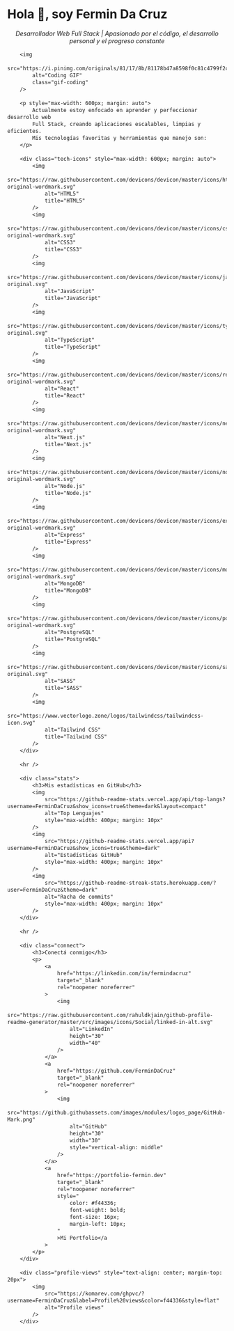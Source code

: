 <h1>Hola 👋, soy Fermin Da Cruz</h1>
        <p style="text-align: center; font-style: italic">
            Desarrollador Web Full Stack | Apasionado por el código, el
            desarrollo personal y el progreso constante
        </p>

        <img
            src="https://i.pinimg.com/originals/81/17/8b/81178b47a8598f0c81c4799f2cdd4057.gif"
            alt="Coding GIF"
            class="gif-coding"
        />

        <p style="max-width: 600px; margin: auto">
            Actualmente estoy enfocado en aprender y perfeccionar desarrollo web
            Full Stack, creando aplicaciones escalables, limpias y eficientes.
            Mis tecnologías favoritas y herramientas que manejo son:
        </p>

        <div class="tech-icons" style="max-width: 600px; margin: auto">
            <img
                src="https://raw.githubusercontent.com/devicons/devicon/master/icons/html5/html5-original-wordmark.svg"
                alt="HTML5"
                title="HTML5"
            />
            <img
                src="https://raw.githubusercontent.com/devicons/devicon/master/icons/css3/css3-original-wordmark.svg"
                alt="CSS3"
                title="CSS3"
            />
            <img
                src="https://raw.githubusercontent.com/devicons/devicon/master/icons/javascript/javascript-original.svg"
                alt="JavaScript"
                title="JavaScript"
            />
            <img
                src="https://raw.githubusercontent.com/devicons/devicon/master/icons/typescript/typescript-original.svg"
                alt="TypeScript"
                title="TypeScript"
            />
            <img
                src="https://raw.githubusercontent.com/devicons/devicon/master/icons/react/react-original-wordmark.svg"
                alt="React"
                title="React"
            />
            <img
                src="https://raw.githubusercontent.com/devicons/devicon/master/icons/nextjs/nextjs-original-wordmark.svg"
                alt="Next.js"
                title="Next.js"
            />
            <img
                src="https://raw.githubusercontent.com/devicons/devicon/master/icons/nodejs/nodejs-original-wordmark.svg"
                alt="Node.js"
                title="Node.js"
            />
            <img
                src="https://raw.githubusercontent.com/devicons/devicon/master/icons/express/express-original-wordmark.svg"
                alt="Express"
                title="Express"
            />
            <img
                src="https://raw.githubusercontent.com/devicons/devicon/master/icons/mongodb/mongodb-original-wordmark.svg"
                alt="MongoDB"
                title="MongoDB"
            />
            <img
                src="https://raw.githubusercontent.com/devicons/devicon/master/icons/postgresql/postgresql-original-wordmark.svg"
                alt="PostgreSQL"
                title="PostgreSQL"
            />
            <img
                src="https://raw.githubusercontent.com/devicons/devicon/master/icons/sass/sass-original.svg"
                alt="SASS"
                title="SASS"
            />
            <img
                src="https://www.vectorlogo.zone/logos/tailwindcss/tailwindcss-icon.svg"
                alt="Tailwind CSS"
                title="Tailwind CSS"
            />
        </div>

        <hr />

        <div class="stats">
            <h3>Mis estadísticas en GitHub</h3>
            <img
                src="https://github-readme-stats.vercel.app/api/top-langs?username=FerminDaCruz&show_icons=true&theme=dark&layout=compact"
                alt="Top Lenguajes"
                style="max-width: 400px; margin: 10px"
            />
            <img
                src="https://github-readme-stats.vercel.app/api?username=FerminDaCruz&show_icons=true&theme=dark"
                alt="Estadísticas GitHub"
                style="max-width: 400px; margin: 10px"
            />
            <img
                src="https://github-readme-streak-stats.herokuapp.com/?user=FerminDaCruz&theme=dark"
                alt="Racha de commits"
                style="max-width: 400px; margin: 10px"
            />
        </div>

        <hr />

        <div class="connect">
            <h3>Conectá conmigo</h3>
            <p>
                <a
                    href="https://linkedin.com/in/fermindacruz"
                    target="_blank"
                    rel="noopener noreferrer"
                >
                    <img
                        src="https://raw.githubusercontent.com/rahuldkjain/github-profile-readme-generator/master/src/images/icons/Social/linked-in-alt.svg"
                        alt="LinkedIn"
                        height="30"
                        width="40"
                    />
                </a>
                <a
                    href="https://github.com/FerminDaCruz"
                    target="_blank"
                    rel="noopener noreferrer"
                >
                    <img
                        src="https://github.githubassets.com/images/modules/logos_page/GitHub-Mark.png"
                        alt="GitHub"
                        height="30"
                        width="30"
                        style="vertical-align: middle"
                    />
                </a>
                <a
                    href="https://portfolio-fermin.dev"
                    target="_blank"
                    rel="noopener noreferrer"
                    style="
                        color: #f44336;
                        font-weight: bold;
                        font-size: 16px;
                        margin-left: 10px;
                    "
                    >Mi Portfolio</a
                >
            </p>
        </div>

        <div class="profile-views" style="text-align: center; margin-top: 20px">
            <img
                src="https://komarev.com/ghpvc/?username=FerminDaCruz&label=Profile%20views&color=f44336&style=flat"
                alt="Profile views"
            />
        </div>
